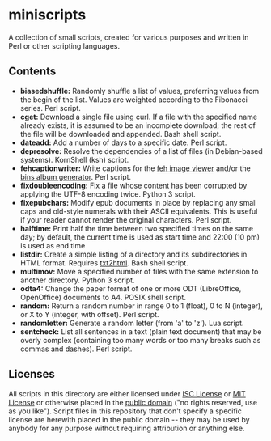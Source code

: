 # miniscripts

A collection of small scripts, created for various purposes and written in
Perl or other scripting languages.

## Contents

  * **biasedshuffle:** Randomly shuffle a list of values, preferring values
    from the begin of the list. Values are weighted according to the
    Fibonacci series. Perl script.
  * **cget:** Download a single file using curl. If a file with the
    specified name already exists, it is assumed to be an incomplete
    download; the rest of the file will be downloaded and appended. Bash
    shell script.
  * **dateadd:** Add a number of days to a specific date. Perl script.
  * **depresolve:** Resolve the dependencies of a list of files (in
    Debian-based systems). KornShell (ksh) script.
  * **fehcaptionwriter:** Write captions for the [feh image
    viewer](http://feh.finalrewind.org/) and/or the [bins album
    generator](http://bins.sautret.org/). Perl script.
  * **fixdoubleencoding:** Fix a file whose content has been corrupted by
    applying the UTF-8 encoding twice. Python 3 script.
  * **fixepubchars:** Modify epub documents in place by replacing any small
    caps and old-style numerals with their ASCII equivalents. This is
    useful if your reader cannot render the original characters. Perl
    script.
  * **halftime:** Print half the time between two specified times on the
    same day; by default, the current time is used as start time and 22:00
    (10 pm) is used as end time
  * **listdir:** Create a simple listing of a directory and its
    subdirectories in HTML format. Requires
    [txt2html](http://txt2html.sourceforge.net/). Bash shell script.
  * **multimov:** Move a specified number of files with the same extension
    to another directory. Python 3 script.
  * **odta4:** Change the paper format of one or more ODT (LibreOffice,
    OpenOffice) documents to A4. POSIX shell script.
  * **random:** Return a random number in range 0 to 1 (float), 0 to N
    (integer), or X to Y (integer, with offset). Perl script.
  * **randomletter:** Generate a random letter (from 'a' to 'z'). Lua
    script.
  * **sentcheck:** List all sentences in a text (plain text document) that
    may be overly complex (containing too many words or too many breaks
    such as commas and dashes). Perl script.

## Licenses

All scripts in this directory are either licensed under [ISC
License](https://en.wikipedia.org/wiki/ISC_license) or [MIT
License](https://en.wikipedia.org/wiki/MIT_License) or otherwise placed in
the [public domain](https://en.wikipedia.org/wiki/Public_domain) ("no
rights reserved, use as you like"). Script files in this repository that
don't specify a specific license are herewith placed in the public domain
-- they may be used by anybody for any purpose without requiring
attribution or anything else.
